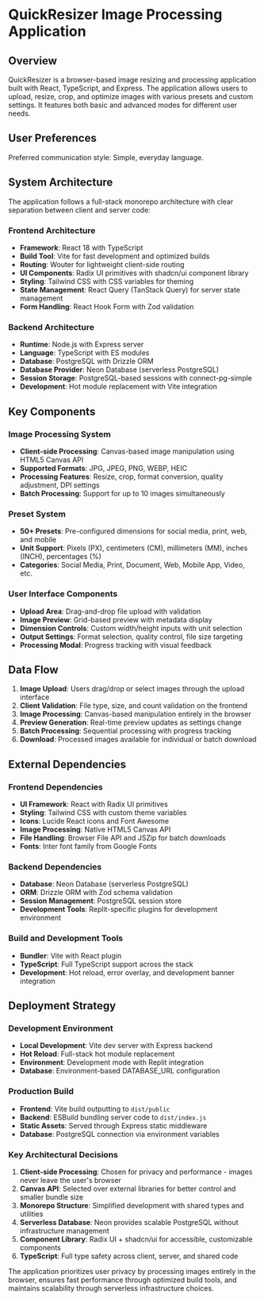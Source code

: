 # QuickResizer Image Processing Application

## Overview

QuickResizer is a browser-based image resizing and processing application built with React, TypeScript, and Express. The application allows users to upload, resize, crop, and optimize images with various presets and custom settings. It features both basic and advanced modes for different user needs.

## User Preferences

Preferred communication style: Simple, everyday language.

## System Architecture

The application follows a full-stack monorepo architecture with clear separation between client and server code:

### Frontend Architecture
- **Framework**: React 18 with TypeScript
- **Build Tool**: Vite for fast development and optimized builds
- **Routing**: Wouter for lightweight client-side routing
- **UI Components**: Radix UI primitives with shadcn/ui component library
- **Styling**: Tailwind CSS with CSS variables for theming
- **State Management**: React Query (TanStack Query) for server state management
- **Form Handling**: React Hook Form with Zod validation

### Backend Architecture
- **Runtime**: Node.js with Express server
- **Language**: TypeScript with ES modules
- **Database**: PostgreSQL with Drizzle ORM
- **Database Provider**: Neon Database (serverless PostgreSQL)
- **Session Storage**: PostgreSQL-based sessions with connect-pg-simple
- **Development**: Hot module replacement with Vite integration

## Key Components

### Image Processing System
- **Client-side Processing**: Canvas-based image manipulation using HTML5 Canvas API
- **Supported Formats**: JPG, JPEG, PNG, WEBP, HEIC
- **Processing Features**: Resize, crop, format conversion, quality adjustment, DPI settings
- **Batch Processing**: Support for up to 10 images simultaneously

### Preset System
- **50+ Presets**: Pre-configured dimensions for social media, print, web, and mobile
- **Unit Support**: Pixels (PX), centimeters (CM), millimeters (MM), inches (INCH), percentages (%)
- **Categories**: Social Media, Print, Document, Web, Mobile App, Video, etc.

### User Interface Components
- **Upload Area**: Drag-and-drop file upload with validation
- **Image Preview**: Grid-based preview with metadata display
- **Dimension Controls**: Custom width/height inputs with unit selection
- **Output Settings**: Format selection, quality control, file size targeting
- **Processing Modal**: Progress tracking with visual feedback

## Data Flow

1. **Image Upload**: Users drag/drop or select images through the upload interface
2. **Client Validation**: File type, size, and count validation on the frontend
3. **Image Processing**: Canvas-based manipulation entirely in the browser
4. **Preview Generation**: Real-time preview updates as settings change
5. **Batch Processing**: Sequential processing with progress tracking
6. **Download**: Processed images available for individual or batch download

## External Dependencies

### Frontend Dependencies
- **UI Framework**: React with Radix UI primitives
- **Styling**: Tailwind CSS with custom theme variables
- **Icons**: Lucide React icons and Font Awesome
- **Image Processing**: Native HTML5 Canvas API
- **File Handling**: Browser File API and JSZip for batch downloads
- **Fonts**: Inter font family from Google Fonts

### Backend Dependencies
- **Database**: Neon Database (serverless PostgreSQL)
- **ORM**: Drizzle ORM with Zod schema validation
- **Session Management**: PostgreSQL session store
- **Development Tools**: Replit-specific plugins for development environment

### Build and Development Tools
- **Bundler**: Vite with React plugin
- **TypeScript**: Full TypeScript support across the stack
- **Development**: Hot reload, error overlay, and development banner integration

## Deployment Strategy

### Development Environment
- **Local Development**: Vite dev server with Express backend
- **Hot Reload**: Full-stack hot module replacement
- **Environment**: Development mode with Replit integration
- **Database**: Environment-based DATABASE_URL configuration

### Production Build
- **Frontend**: Vite build outputting to `dist/public`
- **Backend**: ESBuild bundling server code to `dist/index.js`
- **Static Assets**: Served through Express static middleware
- **Database**: PostgreSQL connection via environment variables

### Key Architectural Decisions

1. **Client-side Processing**: Chosen for privacy and performance - images never leave the user's browser
2. **Canvas API**: Selected over external libraries for better control and smaller bundle size
3. **Monorepo Structure**: Simplified development with shared types and utilities
4. **Serverless Database**: Neon provides scalable PostgreSQL without infrastructure management
5. **Component Library**: Radix UI + shadcn/ui for accessible, customizable components
6. **TypeScript**: Full type safety across client, server, and shared code

The application prioritizes user privacy by processing images entirely in the browser, ensures fast performance through optimized build tools, and maintains scalability through serverless infrastructure choices.